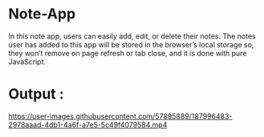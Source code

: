 # Note-App
In this note app, users can easily add, edit, or delete their notes. The notes user has added to this app will be stored in the browser’s local storage so, they won’t remove on page refresh or tab close, and it is done with pure JavaScript.

# Output :
https://user-images.githubusercontent.com/57895889/187996483-2978aaad-4db1-4a6f-a7e5-5c49f4079584.mp4

